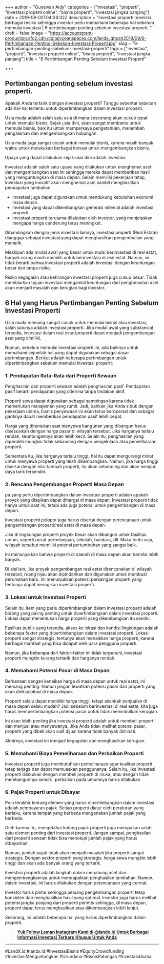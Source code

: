 +++
author = "Gunawan Aldy"
categories = ["investasi", "properti", "investasi properti online", "bisnis properti", "investasi jangka panjang"]
date = 2019-09-02T04:34:02Z
description = "Investasi properti memiliki berbagai resiko sehingga investor perlu memahami beberapa hal sebelum memulai investasi | 6 pertimbangan penting sebelum investasi properti. "
draft = false
image = "https://accountgram-production.sfo2.cdn.digitaloceanspaces.com/landx_ghost/2019/09/6-Pertimbangan-Penting-Sebelum-Investasi-Properti.jpg"
slug = "6-pertimbangan-penting-sebelum-investasi-properti"
tags = ["investasi", "properti", "investasi properti online", "bisnis properti", "investasi jangka panjang"]
title = "6 Pertimbangan Penting Sebelum Investasi Properti"

+++


## Pertimbangan penting sebelum investasi properti.

Apakah Anda tertarik dengan investasi properti? Tunggu sebentar sebelum ada hal-hal tertentu untuk dipertimbangkan dalam investasi properti.

Usia muda adalah salah satu usia di mana seseorang akan cukup tepat untuk memulai bisnis. Sejak usia dini, akan sangat membantu untuk memulai bisnis, baik itu untuk memperkaya pengetahuan, menambah pengalaman dan mengembangkan hubungan.

Usia muda juga sangat cocok untuk memulai bisnis, karena masih banyak waktu untuk melakukan berbagai inovasi untuk mengembangkan bisnis.

Upaya yang dapat dilakukan sejak usia dini adalah investasi.

Investasi adalah salah satu upaya yang dilakukan untuk menghemat aset dan mengembangkan aset ini sehingga mereka dapat memberikan hasil yang menguntungkan di masa depan. Selain memiliki pekerjaan tetap, investasi yang inovatif akan menghemat aset sambil menghasilkan pendapatan tambahan.

* Investasi juga dapat digunakan untuk mendukung kebutuhan ekonomi masa depan.
* Investasi yang dapat dikembangkan generasi milenial adalah investasi properti.
* Investasi properti terutama dilakukan oleh investor, yang menjelaskan mengapa harga cenderung terus meningkat.

Dibandingkan dengan jenis investasi lainnya, investasi properti (Real Estate) dianggap sebagai investasi yang dapat menghasilkan pengembalian yang menarik.

Meskipun ada modal awal yang besar untuk mulai berinvestasi di real estat, banyak orang masih memilih untuk berinvestasi di real estat. Namun, ini tidak berarti bahwa investasi properti adalah investasi dengan keuntungan besar dan tanpa risiko.

Risiko kegagalan atau kehilangan investasi properti juga cukup besar. Tidak membiarkan tujuan investasi mengambil keuntungan dari penghematan aset akan menjadi masalah dan kerugian bagi investor.

## 6 Hal yang Harus Pertimbangan Penting Sebelum Investasi Properti

Usia muda memang sangat cocok untuk memulai bisnis atau investasi, salah satunya adalah investasi properti. Jika modal awal yang substansial tersedia, investasi dalam real estat/properti dapat menjadi pengembangan aset yang dimiliki.

Namun, sebelum memulai investasi properti ini, ada baiknya untuk memahami sejumlah hal yang dapat digunakan sebagai dasar pertimbangan. Berikut adalah beberapa pertimbangan untuk dipertimbangkan sebelum memulai investasi properti:

### 1. Pendapatan Rata-Rata dari Properti Sewaan

Penghasilan dari properti sewaan adalah penghasilan pasif. Pendapatan pasif berarti pendapatan yang diterima tanpa tindakan aktif.

Properti sewa dapat digunakan sebagai sampingan karena tidak memerlukan manajemen yang rumit. Jadi, bahkan jika Anda sibuk dengan pekerjaan utama, bisnis penyewaan ini akan terus beroperasi dan sebagai gantinya dapat memberikan pendapatan pasif lebih cepat.

Harga yang ditentukan saat menyewa bangunan yang dibangun harus disesuaikan dengan harga pasar di wilayah tersebut. Jika harganya terlalu rendah, keuntungannya akan lebih kecil. Selain itu, penghasilan yang diperoleh mungkin tidak sebanding dengan pengelolaan atau pemeliharaan properti.

Sementara itu, jika harganya terlalu tinggi, hal itu dapat mengurangi minat untuk menyewa properti yang telah dikembangkan. Namun, jika harga tinggi disertai dengan nilai tambah properti, itu akan sebanding dan akan menjadi daya tarik tersendiri.

### 2. Rencana Pengembangan Properti Masa Depan

pa yang perlu dipertimbangkan dalam investasi properti adalah apakah proyek yang disajikan dapat dihargai di masa depan. Investasi properti tidak hanya untuk saat ini, tetapi ada juga potensi untuk pengembangan di masa depan.

Investasi properti pelopor juga harus disertai dengan perencanaan untuk pengembangan properti/real estat di masa depan.

Jika di lingkungan properti proyek besar akan dibangun untuk fasilitas umum, seperti pusat perbelanjaan, sekolah, bandara, dll. Maka tentu saja, wilayah tersebut memiliki potensi pertumbuhan yang sangat baik.

Ini menunjukkan bahwa properti di daerah di masa depan akan bernilai lebih banyak.

Di sisi lain, jika proyek pengembangan real estat direncanakan di wilayah tersebut, ruang hijau akan dipindahkan dan digunakan untuk membuat perumahan baru. Ini menunjukkan potensi persaingan properti yang tentunya dapat merugikan investasi properti.

### 3. Lokasi untuk Investasi Properti

Selain itu, item yang perlu dipertimbangkan dalam investasi properti adalah bidang yang paling penting untuk dipertimbangkan dalam investasi properti. Lokasi dapat menentukan harga properti yang dikembangkan itu sendiri.

Fasilitas publik yang tersedia, akses ke lokasi dan kondisi lingkungan adalah beberapa faktor yang dipertimbangkan dalam investasi properti. Lokasi properti sangat strategis, tentunya akan menaikkan harga properti, karena berbagai manfaat yang bisa didapat oleh para pengguna properti.

Namun, jika beberapa dari faktor-faktor ini tidak terpenuhi, investasi properti mungkin kurang tertarik dan harganya rendah.

### 4. Memahami Potensi Pasar di Masa Depan

Berkenaan dengan kenaikan harga di masa depan untuk real estat, ini memang penting. Namun jangan lewatkan potensi pasar dari properti yang akan dieksploitasi di masa depan.

Properti selalu dapat memiliki harga tinggi, tetapi akankah penjualan di masa depan selalu mudah? Jadi sebelum berinvestasi di real estat, kita juga harus mempertimbangkan potensi pasar untuk tidak menimbulkan kerugian.

Ini akan lebih penting jika investasi properti adalah untuk membeli properti dan menjual atau menyewanya. Jika Anda tidak melihat potensi pasar, properti yang dibeli akan sulit dijual karena tidak banyak diminati.

Akhirnya, investasi ini menjadi kegagalan dan menghasilkan kerugian.

### 5. Memahami Biaya Pemeliharaan dan Perbaikan Properti

Investasi properti juga membutuhkan pemeliharaan agar kualitas properti tetap terjaga dan dapat memuaskan penggunanya. Selain itu, jika investasi properti dilakukan dengan membeli properti di muka, atau dengan tidak membangunnya sendiri, perbaikan pada umumnya harus dilakukan.

### 6. Pajak Properti untuk Dibayar

Poin terakhir tentang elemen yang harus dipertimbangkan dalam investasi adalah pembayaran pajak. Setiap properti diatur oleh peraturan yang berlaku, karena tempat yang berbeda mengenakan jumlah pajak yang berbeda.

Oleh karena itu, mengetahui hutang pajak properti juga merupakan salah satu elemen penting dari investasi properti. Jangan sampai, penghasilan dari properti sewaan tidak bisa menutupi jumlah pajak yang harus dibayarkan.

Namun, jumlah pajak tidak akan menjadi masalah jika properti sangat strategis. Dengan sektor properti yang strategis, harga sewa mungkin lebih tinggi dan akan ada banyak orang yang tertarik.

Investasi properti adalah langkah dalam menabung aset dan mengembangkannya untuk mendapatkan penghasilan tambahan. Namun, dalam investasi, ini harus dilakukan dengan perencanaan yang cermat.

Investor harus pintar sehingga peluang pengembangan properti tetap konsisten dan menghasilkan hasil yang optimal. Investor juga harus melihat potensi jangka panjang dari properti perintis sehingga, di masa depan, properti dapat terus menghasilkan atau dikembangkan lebih lanjut.

Sekarang, ini adalah beberapa hal yang harus dipertimbangkan dalam properti.

> **[Yuk Follow Laman Instagram Kami di @landx.id Untuk Berbagai Informasi Investasi Terbaru Khusus Untuk Anda](https://www.instagram.com/landx.id/?utm_medium=copy_link)**

---

#LandX.id	#landx.id	#InvestasiBisnis	#EquityCrowdfunding	#InvestasiMenguntungkan	#Urundana	#BisnisPatungan	#InvestasiUsaha

